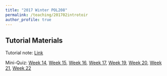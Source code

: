 ```yaml
---
title: "2017 Winter POL208"
permalink: /teaching/201702introtoir
author_profile: true
---
```


## Tutorial Materials

Tutorial note: [Link](https://www.dropbox.com/s/gq3fv93j5vwzvzn/tutorial_winter.pdf?dl=0)

​Mini-Quiz: [Week 14](https://www.dropbox.com/s/sgpencooxoxz144/week14.pdf?dl=0), [Week 15](https://www.dropbox.com/s/1bw9i474ynqp2jz/week15.pdf?dl=0), [Week 16](https://www.dropbox.com/s/fh436ah1nmsgoii/week16.pdf?dl=0), [Week 17](https://www.dropbox.com/s/qpgqomx4gwyfdqa/week17.pdf?dl=0), [Week 19](https://www.dropbox.com/s/vr136m7o4uz7xqe/week19.pdf?dl=0), [Week 20](https://www.dropbox.com/s/9e78cbx52y0by0y/week20.pdf?dl=0), [Week 21](https://www.dropbox.com/s/9rjhzwzywg7qhm8/week21.pdf?dl=0), [Week 22](https://www.dropbox.com/s/2vbq44rr4a042xq/week22.pdf?dl=0)
​